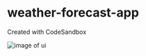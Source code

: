 # weather-forecast-app
Created with CodeSandbox

![image of ui](https://github.com/zulalnb/weather-forecast-app/tree/main/img)
